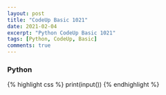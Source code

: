 ```yaml
---
layout: post
title: "CodeUp Basic 1021"
date: 2021-02-04
excerpt: "Python CodeUp Basic 1021"
tags: [Python, CodeUp, Basic]
comments: true
---
```


### Python
{% highlight css %}
print(input())
{% endhighlight %}